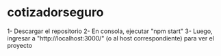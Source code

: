 ﻿# cotizadorseguro
1- Descargar el repositorio
2- En consola, ejecutar "npm start"
3- Luego, ingresar a "http://localhost:3000/" (o al host correspondiente) para ver el proyecto
